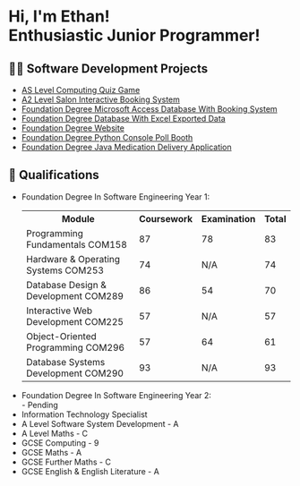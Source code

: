 <h1>Hi, I'm Ethan! <br/> Enthusiastic Junior Programmer!</h1>

<h2>👨‍💻 Software Development Projects</h2>

- [AS Level Computing Quiz Game](https://github.com/EthanRussell2003/AS_Level_Computing_Quiz_Game)
- [A2 Level Salon Interactive Booking System](https://github.com/EthanRussell2003/A2_Level_Salon_System)
- [Foundation Degree Microsoft Access Database With Booking System](https://github.com/EthanRussell2003/Foudnation_Degree_Microsoft_Access_Database)
- [Foundation Degree Database With Excel Exported Data](https://github.com/EthanRussell2003/Foundation_Degree_SQL_Database_Excel_UI)
- [Foundation Degree Website](https://github.com/EthanRussell2003/Foundation_Degree_Interactive_Website)
- [Foundation Degree Python Console Poll Booth](https://github.com/EthanRussell2003/Foundation_Degree_Python_Poll_Booth)
- [Foundation Degree Java Medication Delivery Application](https://github.com/EthanRussell2003/Foundation_Degree_Java_Medication_Delivery/tree/main)

<h2>📜 Qualifications</h2>

- Foundation Degree In Software Engineering Year 1:
  <table>
  <tr>
    <th>Module</th>
    <th>Coursework</th>
    <th>Examination</th>
    <th>Total</th>
  </tr>
  <tr>
    <td>Programming Fundamentals COM158</td>
    <td>87</td>
    <td>78</td>
    <td>83</td>
  </tr>
  <tr>
    <td>Hardware & Operating Systems COM253</td>
    <td>74</td>
    <td>N/A</td>
    <td>74</td>
  </tr>
    <tr>
    <td>Database Design & Development COM289</td>
    <td>86</td>
    <td>54</td>
    <td>70</td>
  </tr>
    <tr>
    <td>Interactive Web Development COM225</td>
    <td>57</td>
    <td>N/A</td>
    <td>57</td>
  </tr>
    <tr>
    <td>Object-Oriented Programming COM296</td>
    <td>57</td>
    <td>64</td>
    <td>61</td>
  </tr>
    <tr>
    <td>Database Systems Development COM290</td>
    <td>93</td>
    <td>N/A</td>
    <td>93</td>
  </tr>
  </table>
- Foundation Degree In Software Engineering Year 2:<br>
<t>- Pending
- Information Technology Specialist
- A Level Software System Development - A
- A Level Maths - C
- GCSE Computing - 9
- GCSE Maths - A
- GCSE Further Maths - C
- GCSE English & English Literature - A
